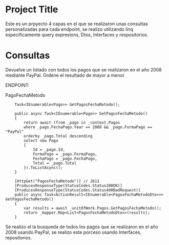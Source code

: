 
# Project Title

Este es un prpyecto 4 capas en el que se realizaron unas consultas personalizadas para cada
endpoint, se realizo utilizando linq especificamente query expresions, Dtos, Interfaces y respositorios. 

# Consultas

Devuelve un listado con todos los pagos que se realizaron en el año 2008 mediante PayPal. Ordene el resultado de mayor a menor

ENDPOINT:

PagoFechaMetodo

        Task<IEnumerable<Pago>> GetPagosFechaMetodo();

        public async Task<IEnumerable<Pago>> GetPagosFechaMetodo()
        {
            return await (from _pago in _context.Pagos
            where _pago.FechaPago.Year == 2008 && _pago.FormaPago == "PayPal"
            orderby _pago.Total descending
            select new Pago
            {
                Id = _pago.Id,
                FormaPago = _pago.FormaPago,
                FechaPago = _pago.FechaPago,
                Total = _pago.Total
            }).ToListAsync();
        }

        [HttpGet("PagosFechaMetodo")] // 2611
        [ProducesResponseType(StatusCodes.Status200OK)]
        [ProducesResponseType(StatusCodes.Status400BadRequest)]
        public async Task<ActionResult<IEnumerable<PagosFechaMetodoDto>>> GetPagosFechaMetodo()
        {
            var results = await _unitOfWork.Pagos.GetPagosFechaMetodo();
            return _mapper.Map<List<PagosFechaMetodoDto>>(results);
        }
Se realizo el la busqueda de todos los pagos que se realizaron en el año 2008 usando PayPal, se realizo este porceso usando Interfaces, repositorios. 